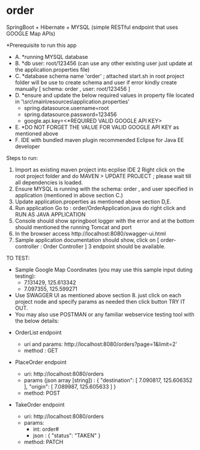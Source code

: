 # order
SpringBoot + Hibernate + MYSQL (simple RESTful endpoint that uses GOOGLE Map APIs)

*Prerequisite to run this app
- A. *running MYSQL database
- B. *db user: root/123456 (can use any other existing user just update at the application.properties file)
- C. *database schema name 'order' ; attached start.sh in root project folder will be use to create schema and user if error kindly create manually [ schema: order , user: root/123456 ]
- D. *ensure and update the below required values in property file located in '\src\main\resources\application.properties'
    - spring.datasource.username=root 
    - spring.datasource.password=123456
    - google.api.key=<*REQUIRED VALID GOOGLE API KEY>
- E. *DO NOT FORGET THE VALUE FOR VALID GOOGLE API KEY as mentioned above
- F. IDE with bundled maven plugin recommended Eclipse for Java EE developer

Steps to run:

1. Import as existing maven project into ecplise IDE
2  Right click on the root project folder and do MAVEN > UPDATE PROJECT ; please wait till all dependencies is loaded. 
3. Ensure MYSQL is running with the schema: order , and user specified in application (mentioned in above section C.)
4. Update application.properties as mentioned  above section D,E.
5. Run application Go to : order/OrderApplication.java do right click and RUN AS JAVA APPLICATION
6. Console should show springboot logger with the error and at the bottom should mentioned the running  Tomcat and port
7. In the browser access http://localhost:8080/swagger-ui.html 
8. Sample application documentation  should show, click on [ order-controller : Order Controller ] 3 endpoint should be available.

TO TEST:
* Sample Google Map Coordinates (you may use this sample input duting testing): 
	- 7.131429, 125.613342
	- 7.097355, 125.599271
* Use SWAGGER UI as mentioned above section 8. just click on each project node and specify params as needed then click button TRY IT OUT.
* You may also use POSTMAN or any familiar webservice testing tool with the below details:
- OrderList endpoint
	- uri and params: http://localhost:8080/orders?page=1&limit=2'
	- method : GET
	
- PlaceOrder endpoint
	- uri: http://localhost:8080/orders
	- params (json array [string]) : {
					  "destination": [
					   7.090817, 125.606352
					  ],
					  "origin": [
						7.089987, 125.605633
					  ] }
	- method: POST
	
- TakeOrder endpoint
	- uri: http://localhost:8080/orders
	- params:
		-   int: order#
		- json : { "status": "TAKEN" }
	- method: PATCH
